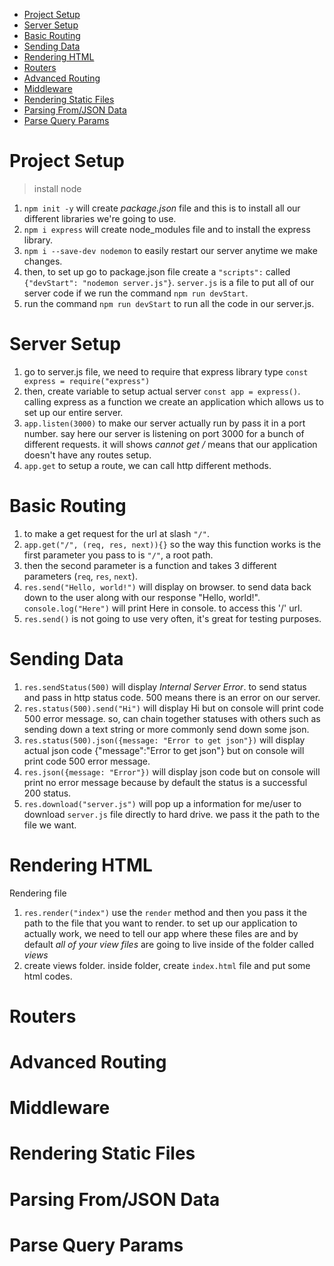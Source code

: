 - [Project Setup](#project-setup)
- [Server Setup](#server-setup)
- [Basic Routing](#basic-routing)
- [Sending Data](#sending-data)
- [Rendering HTML](#rendering-html)
- [Routers](#routers)
- [Advanced Routing](#advanced-routing)
- [Middleware](#middleware)
- [Rendering Static Files](#rendering-static-files)
- [Parsing From/JSON Data](#parsing-fromjson-data)
- [Parse Query Params](#parse-query-params)

# Project Setup

> install node

1. `npm init -y` will create *package.json* file and this is to install all our different libraries we're going to use.
2. `npm i express` will create node_modules file and to install the express library.
3. `npm i --save-dev nodemon` to easily restart our server anytime we make changes.
4. then, to set up go to package.json file create a `"scripts":` called `{"devStart": "nodemon server.js"}`. `server.js` is a file to put all of our server code if we run the command `npm run devStart`.
5. run the command `npm run devStart`  to run all the code in our server.js.

# Server Setup

1. go to server.js file, we need to require that express library type `const express = require("express")`
2. then, create variable to setup actual server `const app = express()`. calling express as a function we create an application which allows us to set up our entire server.
3. `app.listen(3000)` to make our server actually run by pass it in a port number. say here our server is listening on port 3000 for a bunch of different requests. it will shows *cannot get /* means that our application doesn't have any routes setup.
4. `app.get` to setup a route, we can call http different methods.

# Basic Routing

1. to make a get request for the url at slash `"/"`.
2. `app.get("/", (req, res, next)){}` so the way this function works is the first parameter you pass to is `"/"`, a root path.
3. then the second parameter is a function and takes 3 different parameters (`req`, `res`, `next`).
4. `res.send("Hello, world!")` will display on browser. to send data back down to the user  along with our response "Hello, world!". `console.log("Here")` will print Here in console. to access this '/' url.
5. `res.send()` is not going to use very often, it's great for testing purposes.

# Sending Data

1. `res.sendStatus(500)` will display *Internal Server Error*. to send status and pass in http status code. 500 means there is an error on our server.
2. `res.status(500).send("Hi")` will display Hi but on console will print code 500 error message. so, can chain together statuses with others such as sending down a text string or more commonly send down some json.
3. `res.status(500).json({message: "Error to get json"})` will display actual json code {"message":"Error to get json"} but on console will print code 500 error message.
4. `res.json({message: "Error"})` will display json code but on console will print no error message because by default the status is a successful 200 status.
5. `res.download("server.js")` will pop up a information for me/user to download `server.js` file directly to hard drive. we pass it the path to the file we want.

# Rendering HTML

Rendering file

1. `res.render("index")` use the `render` method and then you pass it the path to the file that you want to render. to set up our application to actually work, we need to tell our app where these files are and by default *all of your view files* are going to live inside of the folder called *views*
2. create views folder. inside folder, create `index.html` file and put some html codes.

# Routers

# Advanced Routing

# Middleware

# Rendering Static Files

# Parsing From/JSON Data

# Parse Query Params
